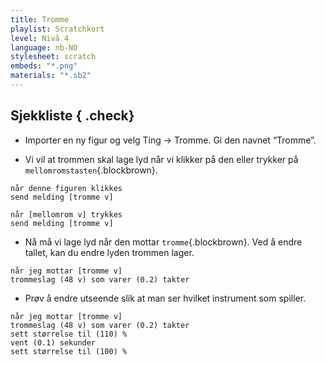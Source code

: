 ```yaml
---
title: Tromme
playlist: Scratchkort
level: Nivå 4
language: nb-NO
stylesheet: scratch
embeds: "*.png"
materials: "*.sb2"
---
```


## Sjekkliste { .check}

+ Importer en ny figur og velg Ting -> Tromme. Gi den navnet “Tromme”.

+ Vi vil at trommen skal lage lyd når vi klikker på den eller trykker på `mellomromstasten`{.blockbrown}.

```blocks
når denne figuren klikkes
send melding [tromme v]

når [mellomrom v] trykkes
send melding [tromme v]
```

+ Nå må vi lage lyd når den mottar `tromme`{.blockbrown}. Ved å endre tallet, kan du endre lyden trommen lager.

```blocks
når jeg mottar [tromme v]
trommeslag (48 v) som varer (0.2) takter
```

+ Prøv å endre utseende slik at man ser hvilket instrument som spiller.

```blocks
når jeg mottar [tromme v]
trommeslag (48 v) som varer (0.2) takter
sett størrelse til (110) %
vent (0.1) sekunder
sett størrelse til (100) %
```


